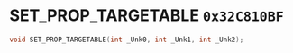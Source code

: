 # SET_PROP_TARGETABLE `0x32C810BF`

```cpp
void SET_PROP_TARGETABLE(int _Unk0, int _Unk1, int _Unk2);
```